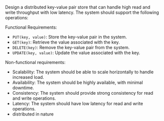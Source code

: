 Design a distributed key-value pair store that can handle high read and write throughput with low latency. The system should support the following operations:


Functional Requirements:
- `PUT(key, value)`: Store the key-value pair in the system.
- `GET(key)`: Retrieve the value associated with the key.
- `DELETE(key)`: Remove the key-value pair from the system.
- `UPDATE(key, value)`: Update the value associated with the key.


Non-functional requirements:
- Scalability: The system should be able to scale horizontally to handle increased load.
- Availability: The system should be highly available, with minimal downtime.
- Consistency: The system should provide strong consistency for read and write operations.
- Latency: The system should have low latency for read and write operations.
- distributed in nature


